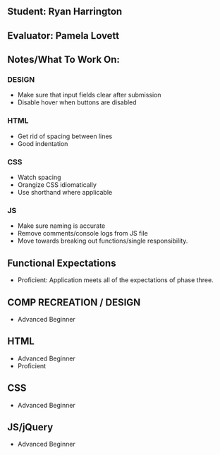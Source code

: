## Student: Ryan Harrington
## Evaluator: Pamela Lovett
## Notes/What To Work On:

### DESIGN
- Make sure that input fields clear after submission
- Disable hover when buttons are disabled

### HTML
- Get rid of spacing between lines
- Good indentation

### CSS
- Watch spacing
- Orangize CSS idiomatically
- Use shorthand where applicable

### JS
- Make sure naming is accurate
- Remove comments/console logs from JS file
- Move towards breaking out functions/single responsibility.

## Functional Expectations

* Proficient: Application meets all of the expectations of phase three.   

## COMP RECREATION / DESIGN

* Advanced Beginner  

## HTML

* Advanced Beginner  
* Proficient  

## CSS

* Advanced Beginner  

## JS/jQuery

* Advanced Beginner  
